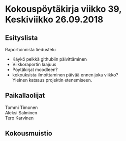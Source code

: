 # Kokouspöytäkirja viikko 39, Keskiviikko 26.09.2018  

## Esityslista  
Raportoinnista tiedustelu  
* Käykö pelkkä githubiin päivittäminen
* Viikkoraportin laajuus
* Pöytäkirjat moodleen?
* kokouksista ilmoittaminen päivää ennen joka viikko?  
Yleinen katsaus projektin etenemiseen.


## Paikallaolijat
Tommi Timonen  
Aleksi Salminen  
Tero Karvinen  

## Kokousmuistio
